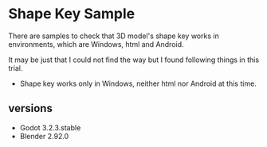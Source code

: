 # Shape Key Sample

There are samples to check that 3D model's shape key works in environments, which are Windows, html and Android.

It may be just that I could not find the way but I found following things in this trial.

- Shape key works only in Windows, neither html nor Android at this time.

## versions

- Godot 3.2.3.stable
- Blender 2.92.0
